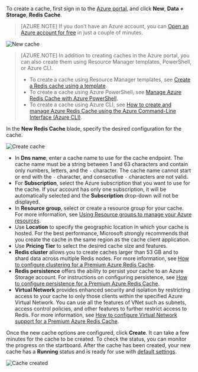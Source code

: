 To create a cache, first sign in to the [Azure portal](https://portal.azure.cn), and click **New**, **Data + Storage**, **Redis Cache**.

> [AZURE.NOTE]
> If you don't have an Azure account, you can [Open an Azure account for free](/pricing/1rmb-trial/?WT.mc_id=redis_cache_hero) in just a couple of minutes.
> 
> 

![New cache](./media/redis-cache-create/redis-cache-new-cache-menu.png)

> [AZURE.NOTE]
> In addition to creating caches in the Azure portal, you can also create them using Resource Manager templates, PowerShell, or Azure CLI.
> 
> * To create a cache using Resource Manager templates, see [Create a Redis cache using a template](/documentation/articles/cache-redis-cache-arm-provision/).
> * To create a cache using Azure PowerShell, see [Manage Azure Redis Cache with Azure PowerShell](/documentation/articles/cache-howto-manage-redis-cache-powershell/).
> * To create a cache using Azure CLI, see [How to create and manage Azure Redis Cache using the Azure Command-Line Interface (Azure CLI)](/documentation/articles/cache-manage-cli/).
> 
> 

In the **New Redis Cache** blade, specify the desired configuration for the cache.

![Create cache](./media/redis-cache-create/redis-cache-cache-create.png) 

* In **Dns name**, enter a cache name to use for the cache endpoint. The cache name must be a string between 1 and 63 characters and contain only numbers, letters, and the `-` character. The cache name cannot start or end with the `-` character, and consecutive `-` characters are not valid.
* For **Subscription**, select the Azure subscription that you want to use for the cache. If your account has only one subscription, it will be automatically selected and the **Subscription** drop-down will not be displayed.
* In **Resource group**, select or create a resource group for your cache. For more information, see [Using Resource groups to manage your Azure resources](../articles/azure-resource-manager/documentation/articles/resource-group-overview). 
* Use **Location** to specify the geographic location in which your cache is hosted. For the best performance, Microsoft strongly recommends that you create the cache in the same region as the cache client application.
* Use **Pricing Tier** to select the desired cache size and features.
* **Redis cluster** allows you to create caches larger than 53 GB and to shard data across multiple Redis nodes. For more information, see [How to configure clustering for a Premium Azure Redis Cache](/documentation/articles/cache-how-to-premium-clustering/).
* **Redis persistence** offers the ability to persist your cache to an Azure Storage account. For instructions on configuring persistence, see [How to configure persistence for a Premium Azure Redis Cache](/documentation/articles/cache-how-to-premium-persistence/).
* **Virtual Network** provides enhanced security and isolation by restricting access to your cache to only those clients within the specified Azure Virtual Network. You can use all the features of VNet such as subnets, access control policies, and other features to further restrict access to Redis. For more information, see [How to configure Virtual Network support for a Premium Azure Redis Cache](/documentation/articles/cache-how-to-premium-vnet/).

Once the new cache options are configured, click **Create**. It can take a few minutes for the cache to be created. To check the status, you can monitor the progress on the startboard. After the cache has been created, your new cache has a **Running** status and is ready for use with [default settings](/documentation/articles/cache-configure/#default-redis-server-configuration).

![Cache created](./media/redis-cache-create/redis-cache-cache-created.png)

